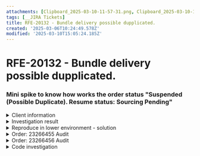 ```yaml
---
attachments: [Clipboard_2025-03-10-11-57-31.png, Clipboard_2025-03-10-11-58-54.png]
tags: [__JIRA Tickets]
title: RFE-20132 - Bundle delivery possible dupplicated.
created: '2025-03-06T10:24:49.578Z'
modified: '2025-03-10T15:05:24.185Z'
---
```


# RFE-20132 - Bundle delivery possible dupplicated.

### Mini spike to know how works the order status "Suspended (Possible Duplicate). Resume status: Sourcing Pending"

<details>
  <summary>Client information</summary>

  + Client name: **Takeda**.
  + Client Id:  **12123**
  
  On client configuration, in the Order Options tab we can see the **Duplicate Handling -> User Approval**
  `ClientDuplicateOrderHandling.UserNotify;`

  Duplicate Window: Default value: 48 hours.

  Reproduce on DEV Continue with bundle?

  + Impersonate client 
    - Manage my company account - Manage orders: Filtered orders by status: **92 orders in status Suspended**
    - Work Queues - Suspended Items: Filtered results by Suspend Reason Possible **duplicate: 84 Work Queues**
</details>

<details>
  <summary>Investigation result</summary>

  **OrderProcessor** contains a method called **DoDuplicateCheck**. On this method gets all possible duplicated orders from the database with this Query (For this specific case used these parameters: UserId: 1122411, UseId: 1094, ContentId: 144848057,174616998):
  ```
  SELECT top 100 * FROM OrderItem I WITH (NOLOCK) 
    WHERE I.UserId = @UserId AND I.ContentId = @ContentId AND I.UseId = @UseId AND I.LinkExpiration > GETUTCDATE()
  ```
  If the result of this query return any results, the code has two possibilities depending on duplicateHandling value:
    - ClientDuplicateOrderHandling.AutoCancel: Cancel the order
    - Suspend the order. **user or admin should be notified and given opportunity to accept/decline** 
</details>

<details>
  <summary>Reproduce in lower environment - solution</summary>

  - Create a new order
    - Search for the **Snijders Blok-Campeau**
    - Create a order without Bundle delivery 10.1038/s41431-020-0654-4 
    - Order complete: 7709470

  - Search again 
    - Create a new order automatically: 7709471

  - To add this content for a new order and to make this order like a Bundle delivery. The user needs to show advanded options on CRO page.
  ![](@attachment/Clipboard_2025-03-10-11-57-31.png)
  VS
  ![](@attachment/Clipboard_2025-03-10-11-58-54.png)

  **EXPLANATION** The order processor tries to process these orders and when detects the Suspended status, removes these orders from the Bundle for an “Invalid Status” reason.

</details>

<details>
  <summary>Order: 23266455 Audit</summary>

  - General	Removed from Bundle. Reason - inappropriate status [Suspended].	2/24/2025 12:37:32 PM
  - General	Requested in Bundle ID - 33	2/24/2025 10:37:23 AM
  - Notification	Sent to rose.wallace@takeda.com using **Possible Duplicate Order** - User - 2014	2/24/2025 10:37:23 AM
  - WorkItem	AutoProc: **Order Suspended - Possible Duplicate**	2/24/2025 10:37:23 AM
  - Status	Changed to Suspended by rose.wallace@takeda.com	2/24/2025 10:37:23 AM
  - Status	Changed to Sourcing Pending by rose.wallace@takeda.com
</details>

<details>
  <summary>Order: 23266456 Audit</summary>

  - General	Removed from Bundle. Reason - inappropriate status [Suspended].	2/24/2025 12:37:33 PM
  - General	Requested in Bundle ID - 33	2/24/2025 10:37:23 AM
  - Notification	Sent to rose.wallace@takeda.com using **Possible Duplicate Order** - User - 2014	2/24/2025 10:37:23 AM
  - WorkItem	AutoProc: **Order Suspended - Possible Duplicate**	2/24/2025 10:37:23 AM
  - Status	Changed to Suspended by rose.wallace@takeda.com	2/24/2025 10:37:23 AM
  - Status	Changed to Sourcing Pending by rose.wallace@takeda.com
</details>
  
<details>
  <summary>Code investigation</summary>

  - OrderEventHandler
    ```
    public virtual void DuplicateOrder(OrderItem p_oOrder, ClientConfig p_oClient, UserIdent p_oUser, InformationSource p_eInfoSource, DbContext p_oDb)
    {
      EventProcessor.Process(p_oClient.DuplicateOrderHandling == ClientDuplicateOrderHandling.AdminNotify ? ProcessingEvent.PossibleDuplicateOrderAdmin : ProcessingEvent.PossibleDuplicateOrder, p_oUser, p_oOrder, 0, p_eInfoSource, p_oDb);
    }
    ```
  - Overrides on:
    + ILLOrderEventHandler
    + RapidOrderEventHandler
    + OrderProcessor
    + WIAdvancedRef

</details>















